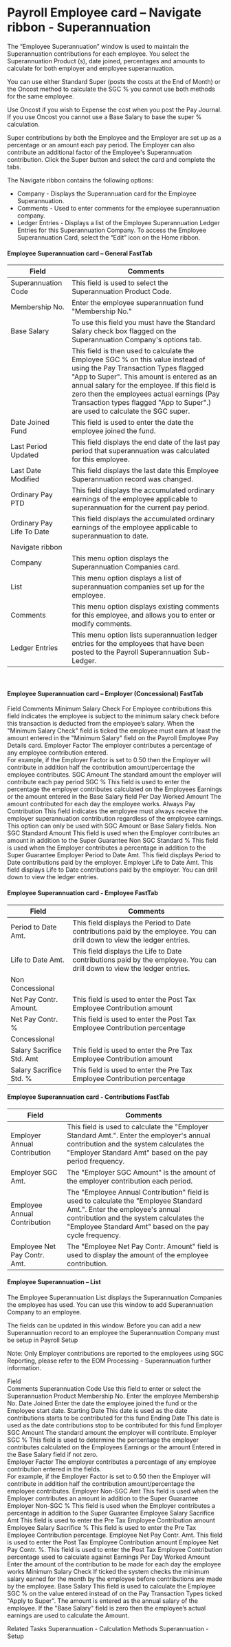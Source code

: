 # Payroll Employee card – Navigate ribbon - Superannuation

The “Employee Superannuation” window is used to maintain the Superannuation contributions for each employee. You select the Superannuation Product (s), date joined, percentages and amounts to calculate for both employer and employee superannuation.   

You can use either Standard Super (posts the costs at the End of Month) or the Oncost method to calculate the SGC % you cannot use both methods for the same employee.  

Use Oncost if you wish to Expense the cost when you post the Pay Journal.  If you use Oncost you cannot use a Base Salary to base the super % calculation.

Super contributions by both the Employee and the Employer are set up as a percentage or an amount each pay period.  The Employer can also contribute an additional factor of the Employee's Superannuation contribution. Click the Super button and select the card and complete the tabs.

The Navigate ribbon contains the following options:
* Company - Displays the Superannuation card for the Employee Superannuation.
* Comments - Used to enter comments for the employee superannuation company.
* Ledger Entries - Displays a list of the Employee Superannuation Ledger Entries for this Superannuation Company.
To access the Employee Superannuation Card, select the “Edit” icon on the Home ribbon.

#### Employee Superannuation card – General FastTab

|Field|	Comments|
|---|---|
|Superannuation Code|	This field is used to select the Superannuation Product Code.
|Membership No.|	Enter the employee superannuation fund "Membership No." 
|Base Salary|	To use this field you must have the Standard Salary check box flagged on the Superannuation Company's options tab.
||This field is then used to calculate the Employee SGC % on this value instead of using the Pay Transaction Types flagged "App to Super".  This amount is entered as an annual salary for the employee. If this field is zero then the employees actual earnings (Pay Transaction types flagged "App to Super".) are used to calculate the SGC super.
|Date Joined Fund|	This field is used to enter the date the employee joined the fund.
|Last Period Updated|	This field displays the end date of the last pay period that superannuation was calculated for this employee.
|Last Date Modified|	This field displays the last date this Employee Superannuation record was changed.
|Ordinary Pay PTD|	This field displays the accumulated ordinary earnings of the employee applicable to superannuation for the current pay period.
|Ordinary Pay Life To Date|	This field displays the accumulated ordinary earnings of the employee applicable to superannuation to date.
|Navigate ribbon
|Company|	This menu option displays the Superannuation Companies card.
|List|	This menu option displays a list of superannuation companies set up for the employee.
|Comments|	This menu option displays existing comments for this employee, and allows you to enter or modify comments.
|Ledger Entries|	This menu option lists superannuation ledger entries for the employees that have been posted to the Payroll Superannuation Sub-Ledger.

 
#### Employee Superannuation card – Employer (Concessional) FastTab

 

Field	Comments
Minimum Salary Check	For Employee contributions this field indicates the employee is subject to the minimum salary check before this transaction is deducted from the employee’s salary.
When the "Minimum Salary Check" field is ticked the employee must earn at least the amount entered in the "Minimum Salary" field on the Payroll Employee Pay Details card. 
Employer Factor	The employer contributes a percentage of any employee contribution entered.   
For example, if the Employer Factor is set to 0.50 then the Employer will contribute in addition half the contribution amount/percentage the employee contributes.
SGC Amount	The standard amount the employer will contribute each pay period
SGC %	This field is used to enter the percentage the employer contributes calculated on the Employees Earnings or the amount entered in the Base Salary field
Per Day Worked Amount	The amount contributed for each day the employee works.
Always Pay Contribution	This field indicates the employee must always receive the employer superannuation contribution regardless of the employee earnings.
This option can only be used with SGC Amount or Base Salary fields.
Non SGC Standard Amount	This field is used when the Employer contributes an amount in addition to the Super Guarantee
Non SGC Standard %	This field is used when the Employer contributes a percentage in addition to the Super Guarantee
Employer Period to Date Amt.	This field displays Period to Date contributions paid by the employer.
Employer Life to Date Amt.	This field displays Life to Date contributions paid by the employer. You can drill down to view the ledger entries.

#### Employee Superannuation card - Employee FastTab

 
|Field|	Comments|
|---|---|
|Period to Date Amt.|	This field displays the Period to Date contributions paid by the employee.  You can drill down to view the ledger entries.
|Life to Date Amt.|	This field displays the Life to Date contributions paid by the employee.  You can drill down to view the ledger entries.
|Non Concessional
|Net Pay Contr. Amount.	|This field is used to enter the Post Tax Employee Contribution amount
|Net Pay Contr. %	|This field is used to enter the Post Tax Employee Contribution percentage
|Concessional
|Salary Sacrifice Std. Amt|	This field is used to enter the Pre Tax Employee Contribution amount
|Salary Sacrifice Std. %	| This field is used to enter the Pre Tax Employee Contribution percentage
 
 
#### Employee Superannuation card - Contributions FastTab

 
|Field	|Comments|
|---|---|
|Employer Annual Contribution|	This field is used to calculate the "Employer Standard Amt.".  Enter the employer's annual contribution and the system calculates the "Employer Standard Amt" based on the pay period frequency.
|Employer SGC Amt.|	The "Employer SGC Amount" is the amount of the employer contribution each period.
|Employee Annual Contribution|	The "Employee Annual Contribution" field is used to calculate the "Employee Standard Amt.".  Enter the employee's annual contribution and the system calculates the "Employee Standard Amt" based on the pay cycle frequency.
|Employee Net Pay Contr. Amt.|	The "Employee Net Pay Contr. Amount" field is used to display the amount of the employee contribution.

#### Employee Superannuation – List

The Employee Superannuation List displays the Superannuation Companies the employee has used.  You can use this window to add Superannuation Company to an employee.  

The fields can be updated in this window.  Before you can add a new Superannuation record to an employee the Superannuation Company must be setup in Payroll Setup

Note: Only Employer contributions are reported to the employees using SGC Reporting, please refer to the EOM Processing - Superannuation further information.

 


Field	
Comments
Superannuation Code	Use this field to enter or select the Superannuation Product
Membership No.	Enter the employee Membership No.
Date Joined	Enter the date the employee joined the fund or the Employee start date.
Starting Date 	This date is used as the date contributions starts to be contributed for this fund
Ending Date	This date is used as the date contributions stop to be contributed for this fund
Employer SGC Amount	The standard amount the employer will contribute.
Employer SGC %	This field is used to determine the percentage the employer contributes calculated on the Employees Earnings or the amount Entered in the Base Salary field if not zero.  
Employer Factor	The employer contributes a percentage of any employee contribution entered in the fields.  
For example, if the Employer Factor is set to 0.50 then the Employer will contribute in addition half the contribution amount/percentage the employee contributes.
Employer Non-SGC Amt	This field is used when the Employer contributes an amount in addition to the Super Guarantee
Employer Non-SGC %	This field is used when the Employer contributes a percentage in addition to the Super Guarantee
Employee Salary Sacrifice Amt	This field is used to enter the Pre Tax Employee Contribution amount
Employee Salary Sacrifice %	This field is used to enter the Pre Tax Employee Contribution percentage.
Employee Net Pay Contr. Amt.	This field is used to enter the Post Tax Employee Contribution amount
Employee Net Pay Contr. %.	This field is used to enter the Post Tax Employee Contribution percentage used to calculate against Earnings
Per Day Worked Amount	Enter the amount of the contribution to be made for each day the employee works
Minimum Salary Check	If ticked the system checks the minimum salary earned for the month by the employee before contributions are made by the employee.
Base Salary	This field is used to calculate the Employee SGC % on the value entered instead of on the Pay Transaction Types ticked "Apply to Super".  The amount is entered as the annual salary of the employee. If the "Base Salary" field is zero then the employee’s actual earnings are used to calculate the Amount.

Related Tasks 
Superannuation - Calculation Methods
Superannuation - Setup
 
